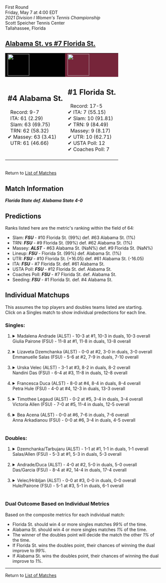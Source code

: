First Round  
Friday, May 7 at 4:00 EDT  
_2021 Division I Women's Tennis Championship_  
Scott Speicher Tennis Center  
Tallahassee, Florida  
## [Alabama St. vs #7 Florida St.](https://www.ncaa.com/game/5833671)  

<table><tr style="background-color: #d9d9d9 !important"><td style="background-color: #010101 !important"><img src="https://www.ncaa.com/sites/default/files/images/logos/schools/a/alabama-st.70.png" width="70" height="70" /></td><td style="background-color: #76253A !important"><img src="https://www.ncaa.com/sites/default/files/images/logos/schools/f/florida-st.70.png" width="70" height="70" /></td></tr><tr>
<td>  

<h2>#4 Alabama St.</h2>  
&nbsp; Record: 9-7<br>  
&nbsp; ITA: 61 (2.29)<br>  
&nbsp; Slam: 63 (69.75)<br>  
&nbsp; TRN: 62 (58.32)<br>  
&#10004; Massey: 63 (3.41)<br>  
&nbsp; UTR: 61 (46.66)<br>  
<br>  

</td>
<td>  

<h2>#1 Florida St.</h2>  
&nbsp; Record: 17-5<br>  
&#10004; ITA: 7 (55.15)<br>  
&#10004; Slam: 10 (91.81)<br>  
&#10004; TRN: 9 (84.49)<br>  
&nbsp; Massey: 9 (8.17)<br>  
&#10004; UTR: 10 (62.71)<br>  
&#10004; USTA Poll: 12<br>  
&#10004; Coaches Poll: 7<br>  
<br>  

</td>
</tr></table>  


<br>Return to [List of Matches](../index.md)  

## Match Information  
***Florida State def. Alabama State 4-0***  

## Predictions  

Ranks listed here are the metric's ranking within the field of 64:  
- Slam: ***FSU*** - #10 Florida St. (99%) def. #63 Alabama St. (1%)  
- TRN: ***FSU*** - #9 Florida St. (99%) def. #62 Alabama St. (1%)  
- Massey: ***ALST*** - #63 Alabama St. (NaN%) def. #9 Florida St. (NaN%)  
- Lineup: ***FSU*** - Florida St. (99%) def. Alabama St. (1%)  
- UTR: ***FSU*** - #10 Florida St. (+16.05) def. #61 Alabama St. (-16.05)  
- ITA: ***FSU*** - #7 Florida St. def. #61 Alabama St.  
- USTA Poll: ***FSU*** - #12 Florida St. def. Alabama St.  
- Coaches Poll: ***FSU*** - #7 Florida St. def. Alabama St.  
- Seeding: ***FSU*** - #1 Florida St. def. #4 Alabama St.  

## Individual Matchups  
This assumes the top players and doubles teams listed are starting.  
Click on a Singles match to show individual predections for each line.  

### Singles:  

<ol>
<li><details>
<summary markdown="span">Madalena Andrade (ALST) - 10-3 at #1, 10-3 in duals, 10-3 overall<br>Giulia Pairone (FSU) - 11-8 at #1, 11-8 in duals, 13-8 overall</summary>
<h4>Predictions</h4><ul>
<li>Composite: <b><i>FSU</i></b> - Pairone (99%) def. Andrade (1%)</li>  
<li>Slam: <b><i>FSU</i></b> - Pairone (99%) def. Andrade (1%)</li>  
<li>TRN: <b><i>FSU</i></b> - Pairone (99%) def. Andrade (1%)</li>  
<li>Massey: <b><i>ALST</i></b> - Andrade (NaN%) def. Pairone (NaN%)</li>  
<li>UTR: <b><i>FSU</i></b> - Pairone (99%) def. Andrade (1%)</li>  
<li>ITA: <b><i>FSU</i></b> - Pairone (30.67) def. Andrade (2.89)</li>  
</ul>
</details>&nbsp;</li>
<li><details>
<summary markdown="span">Lizaveta Dzemchanka (ALST) - 0-0 at #2, 3-0 in duals, 3-0 overall<br>Emmanuelle Salas (FSU) - 5-6 at #2, 7-9 in duals, 7-10 overall</summary>
<h4>Predictions</h4><ul>
<li>Composite: <b><i>FSU</i></b> - Salas (97%) def. Dzemchanka (3%)</li>  
<li>Slam: <b><i>FSU</i></b> - Salas (100%) def. Dzemchanka (0%)</li>  
<li>TRN: <b><i>FSU</i></b> - Salas (100%) def. Dzemchanka (0%)</li>  
<li>Massey: <b><i>FSU</i></b> - Salas (90%) def. Dzemchanka (10%)</li>  
<li>UTR: <b><i>FSU</i></b> - Salas (99%) def. Dzemchanka (1%)</li>  
<li>ITA: <b><i>FSU</i></b> - Salas (14.35) def. Dzemchanka (0.00)</li>  
</ul>
</details>&nbsp;</li>
<li><details>
<summary markdown="span">Urska Velec (ALST) - 3-1 at #3, 8-2 in duals, 8-2 overall<br>Nandini Das (FSU) - 6-4 at #3, 11-8 in duals, 12-8 overall</summary>
<h4>Predictions</h4><ul>
<li>Composite: <b><i>FSU</i></b> - Das (99%) def. Velec (1%)</li>  
<li>Slam: <b><i>FSU</i></b> - Das (99%) def. Velec (1%)</li>  
<li>TRN: <b><i>FSU</i></b> - Das (99%) def. Velec (1%)</li>  
<li>Massey: <b><i>ALST</i></b> - Velec (NaN%) def. Das (NaN%)</li>  
<li>UTR: <b><i>FSU</i></b> - Das (99%) def. Velec (1%)</li>  
<li>ITA: <b><i>ALST</i></b> - Velec (2.89) def. Das (2.52)</li>  
</ul>
</details>&nbsp;</li>
<li><details>
<summary markdown="span">Francesca Duca (ALST) - 8-0 at #4, 8-4 in duals, 8-4 overall<br>Petra Hule (FSU) - 4-0 at #4, 12-3 in duals, 13-3 overall</summary>
<h4>Predictions</h4><ul>
<li>Composite: <b><i>FSU</i></b> - Hule (99%) def. Duca (1%)</li>  
<li>Slam: <b><i>FSU</i></b> - Hule (99%) def. Duca (1%)</li>  
<li>TRN: <b><i>FSU</i></b> - Hule (99%) def. Duca (1%)</li>  
<li>Massey: <b><i>ALST</i></b> - Duca (NaN%) def. Hule (NaN%)</li>  
<li>UTR: <b><i>FSU</i></b> - Hule (99%) def. Duca (1%)</li>  
<li>ITA: <b><i>FSU</i></b> - Hule (3.24) def. Duca (2.26)</li>  
</ul>
</details>&nbsp;</li>
<li><details>
<summary markdown="span">Timothee Legaud (ALST) - 0-2 at #5, 3-4 in duals, 3-4 overall<br>Victoria Allen (FSU) - 7-0 at #5, 11-4 in duals, 12-5 overall</summary>
<h4>Predictions</h4><ul>
<li>Composite: <b><i>FSU</i></b> - Allen (99%) def. Legaud (1%)</li>  
<li>Slam: <b><i>FSU</i></b> - Allen (99%) def. Legaud (1%)</li>  
<li>TRN: <b><i>FSU</i></b> - Allen (99%) def. Legaud (1%)</li>  
<li>Massey: <b><i>ALST</i></b> - Legaud (NaN%) def. Allen (NaN%)</li>  
<li>UTR: <b><i>FSU</i></b> - Allen (99%) def. Legaud (1%)</li>  
<li>ITA: <b><i>FSU</i></b> - Allen (2.90) def. Legaud (0.00)</li>  
</ul>
</details>&nbsp;</li>
<li><details>
<summary markdown="span">Bea Acena (ALST) - 0-0 at #6, 7-6 in duals, 7-6 overall<br>Anna Arkadianou (FSU) - 0-0 at #6, 3-4 in duals, 4-5 overall</summary>
<h4>Predictions</h4><ul>
<li>Composite: <b><i>FSU</i></b> - Arkadianou (99%) def. Acena (1%)</li>  
<li>Slam: <b><i>FSU</i></b> - Arkadianou (99%) def. Acena (1%)</li>  
<li>TRN: <b><i>FSU</i></b> - Arkadianou (99%) def. Acena (1%)</li>  
<li>Massey: <b><i>ALST</i></b> - Acena (NaN%) def. Arkadianou (NaN%)</li>  
<li>UTR: <b><i>FSU</i></b> - Arkadianou (99%) def. Acena (1%)</li>  
<li>ITA: <b><i>ALST</i></b> - Acena (1.75) def. Arkadianou (0.00)</li>  
</ul>
</details>&nbsp;</li>
</ol>

### Doubles:  

<ol>
<li><details>
<summary markdown="span">Dzemchanka/Tarbujaru (ALST) - 1-1 at #1, 1-1 in duals, 1-1 overall<br>Salas/Allen (FSU) - 5-3 at #1, 5-3 in duals, 5-3 overall</summary>
<br>Sorry, we don't have any metrics for this match
</details>&nbsp;</li>
<li><details>
<summary markdown="span">Andrade/Duca (ALST) - 4-0 at #2, 5-0 in duals, 5-0 overall<br>Das/Garcia (FSU) - 8-4 at #2, 14-4 in duals, 17-4 overall</summary>
<br>Sorry, we don't have any metrics for this match
</details>&nbsp;</li>
<li><details>
<summary markdown="span">Velec/Hribljan (ALST) - 0-0 at #3, 0-0 in duals, 0-0 overall<br>Hule/Pairone (FSU) - 5-1 at #3, 5-1 in duals, 6-1 overall</summary>
<br>Sorry, we don't have any metrics for this match
</details>&nbsp;</li>
</ol>

### Dual Outcome Based on Individual Metrics  
  
Based on the composite metrics for each individual match:  
- Florida St. should win 4 or more singles matches _99%_ of the time.  
- Alabama St. should win 4 or more singles matches _1%_ of the time.  
- The winner of the doubles point will decide the match the other _1%_ of the time.  
- If Florida St. wins the doubles point, their chances of winning the dual improve to _99%_.  
- If Alabama St. wins the doubles point, their chances of winning the dual improve to _1%_.  
  
------

Return to [List of Matches](../index.md)  
